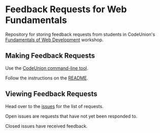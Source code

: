 # Feedback Requests for Web Fundamentals

Repository for storing feedback requests from students in CodeUnion's [Fundamentals of Web Development](https://github.com/codeunion/fundamentals-of-web-development) workshop.

## Making Feedback Requests

Use the [CodeUnion command-line tool](https://github.com/codeunion/codeunion-client/).

Follow the instructions on the [README](https://github.com/codeunion/codeunion-client/blob/master/README.md#feedback).

## Viewing Feedback Requests

Head over to the [issues](https://github.com/codeunion/feedback-requests-web-fundamentals/issues) for the list of requests.

Open issues are requests that have not yet been responded to.

Closed issues have received feedback.

